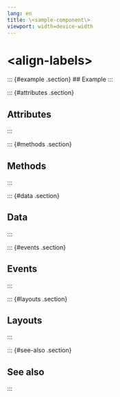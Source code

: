 ```yaml
---
lang: en
title: \<sample-component\>
viewport: width=device-width
---
```


<div>

# \<align-labels\>

</div>

<main>
::: {#example .section}
## Example
:::

::: {#attributes .section}
## Attributes
:::

::: {#methods .section}
## Methods
:::

::: {#data .section}
## Data
:::

::: {#events .section}
## Events
:::

::: {#layouts .section}
## Layouts
:::

::: {#see-also .section}
## See also
:::
</main>


<script type="module">
import {AlignLabels} from './AlignLabels.js'

window.alignLabels = document.querySelector('align-labels')
</script>

